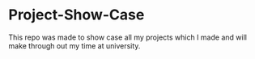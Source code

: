 # Project-Show-Case
This repo was made to show case all my projects which I made and will make through out my time at university.
